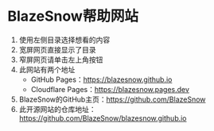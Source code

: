 # BlazeSnow帮助网站

1. 使用左侧目录选择想看的内容
2. 宽屏网页直接显示了目录
3. 窄屏网页请单击左上角按钮
4. 此网站有两个地址
	- GitHub Pages：<https://blazesnow.github.io>
	- Cloudflare Pages：<https://blazesnow.pages.dev>
5. BlazeSnow的GitHub主页：<https://github.com/BlazeSnow>
6. 此开源网站的仓库地址：<https://github.com/BlazeSnow/blazesnow.github.io>